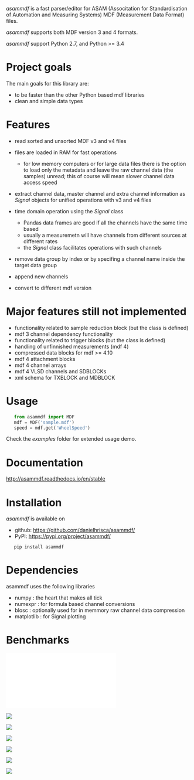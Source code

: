*asammdf* is a fast parser/editor for ASAM (Associtation for Standardisation of Automation and Measuring Systems) MDF (Measurement Data Format) files. 

*asammdf* supports both MDF version 3 and 4 formats. 

*asammdf* support Python 2.7, and Python >= 3.4

Project goals
=============
The main goals for this library are:

* to be faster than the other Python based mdf libraries
* clean and simple data types

Features
========

* read sorted and unsorted MDF v3 and v4 files
* files are loaded in RAM for fast operations

    * for low memory computers or for large data files there is the option to load only the metadata and leave the raw channel data (the samples) unread; this of course will mean slower channel data access speed

* extract channel data, master channel and extra channel information as *Signal* objects for unified operations with v3 and v4 files
* time domain operation using the *Signal* class

    * Pandas data frames are good if all the channels have the same time based
    * usually a measuremetn will have channels from different sources at different rates
    * the *Signal* class facilitates operations with such channels
    
* remove data group by index or by specifing a channel name inside the target data group
* append new channels
* convert to different mdf version

Major features still not implemented
====================================

* functionality related to sample reduction block (but the class is defined)
* mdf 3 channel dependency functionality
* functionality related to trigger blocks (but the class is defined)
* handling of unfinnished measurements (mdf 4)
* compressed data blocks for mdf >= 4.10
* mdf 4 attachment blocks
* mdf 4 channel arrays
* mdf 4 VLSD channels and SDBLOCKs
* xml schema for TXBLOCK and MDBLOCK

Usage
=====

```python
   from asammdf import MDF
   mdf = MDF('sample.mdf')
   speed = mdf.get('WheelSpeed')
 ```  
 
Check the *examples* folder for extended usage demo.

Documentation
=============
http://asammdf.readthedocs.io/en/stable

Installation
============
*asammdf* is available on 

* github: https://github.com/danielhrisca/asammdf/
* PyPI: https://pypi.org/project/asammdf/
    
```
   pip install asammdf
```
    
Dependencies
============
asammdf uses the following libraries

* numpy : the heart that makes all tick
* numexpr : for formula based channel conversions
* blosc : optionally used for in memmory raw channel data compression
* matplotlib : for Signal plotting

Benchmarks
==========

![Using Python 3.6.1 x64](benchmarks/asam%202.0.0%20vs%20reader%200.2.5%20Pyhton3.6.1x64%20SSD%20i7-6820.txt)

![](benchmarks/open.png)

![](benchmarks/open%20-%20ram%20usage.png)

![](benchmarks/save.png)

![](benchmarks/save%20-%20ram%20usage.png)

![](benchmarks/get%20all%20channels.png)

![](benchmarks/get%20all%20channels%20-%20ram%20usage.png)

